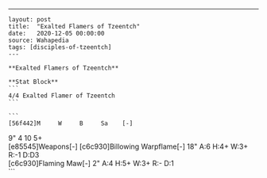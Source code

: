 ---
    layout: post
    title:  "Exalted Flamers of Tzeentch"
    date:   2020-12-05 00:00:00
    source: Wahapedia
    tags: [disciples-of-tzeentch]
    ---
    
    **Exalted Flamers of Tzeentch**
    
    **Stat Block**
    ```
    4/4 Exalted Flamer of Tzeentch
    ```
    
    ```
    [56f442]M     W     B     Sa    [-]
9"    4     10    5+    
[e85545]Weapons[-]
[c6c930]Billowing Warpflame[-]
18"    A:6    H:4+   W:3+   R:-1   D:D3  
[c6c930]Flaming Maw[-]
2"     A:4    H:5+   W:3+   R:-    D:1   
    ```
    
    
    
